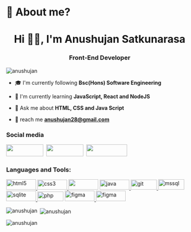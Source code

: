 <h1>🤔 About me?</h1>
<h1 align="center">Hi ✌🏽, I'm Anushujan Satkunarasa</h1>
<h3 align="center">Front-End Developer</h3>

<p align="left"> <img src="https://komarev.com/ghpvc/?username=anushujan&label=Profile%20views&color=0e75b6&style=flat" alt="anushujan" /> </p>

- 🎓 I'm currently following **Bsc(Hons) Software Engineering**

- 📖 I'm currently learning **JavaScript, React and NodeJS**

- 💬 Ask me about **HTML, CSS and Java Script**

- 📮 reach me **anushujan28@gmail.com**


<h3 align="left">Social media</h3>
<p align="left">
<a href="https://www.youtube.com/channel/UC_sndH7eiQFJcikNSQ0QMHA" target="blank"><img height="32" width="100" src="https://img.shields.io/badge/YouTube-FF0000?style=for-the-badge&logo=youtube&logoColor=white"/></a>&nbsp;
<a href="https://www.linkedin.com/in/anushujansatkunarasa/" target="blank"><img height="32" width="100" src="https://img.shields.io/badge/LinkedIn-0077B5?style=for-the-badge&logo=linkedin&logoColor=white"/></a>&nbsp;
<a href="https://instagram.com/anushujansatkunarasa" target="blank"><img height="32" width="110" src="https://img.shields.io/badge/Instagram-E4405F?style=for-the-badge&logo=instagram&logoColor=white" /></a>
</p>

<h3 align="left">Languages and Tools:</h3>
<p align="left"> 
<a href="https://www.w3.org/html/" target="_blank" rel="noreferrer"> <img src="https://img.shields.io/badge/HTML5-E34F26?style=for-the-badge&logo=html5&logoColor=white" alt="html5"  width="80" height="28"/> </a> 
<a href="https://www.w3.org/Style/CSS/Overview.en.html" target="_blank" rel="noreferrer"><img src="https://img.shields.io/badge/CSS3-1572B6?style=for-the-badge&logo=css3&logoColor=white" alt="css3" width="80" height="27"/> </a>  
<a href="https://react.dev" target="_blank" rel="noreferrer"><img img height="28" width="80" src="https://img.shields.io/badge/react-%2320232a.svg?style=for-the-badge&logo=react&logoColor=%2361DAFB alt="react"/></a> 
<a href="https://www.java.com" target="_blank" rel="noreferrer"> <img src="https://img.shields.io/badge/java-%23ED8B00.svg?style=for-the-badge&logo=openjdk&logoColor=white" alt="java" width="80" height="27"/> </a> 
<a href="https://git-scm.com/" target="_blank" rel="noreferrer"> <img src="https://img.shields.io/badge/git-%23F05033.svg?style=for-the-badge&logo=git&logoColor=white" alt="git" width="70" height="27"/> </a> 
<a href="https://www.microsoft.com/en-us/sql-server" target="_blank" rel="noreferrer"> <img src="https://www.svgrepo.com/show/303229/microsoft-sql-server-logo.svg" alt="mssql" width="70" height="28"/> </a> 
<a href="https://www.sqlite.org/" target="_blank" rel="noreferrer"> <img img width="80" height="28"  src="https://img.shields.io/badge/sqlite-%2307405e.svg?style=for-the-badge&logo=sqlite&logoColor=white" alt="sqlite"/> </a> 
<a href="https://www.php.net" target="_blank" rel="noreferrer"> <img src="https://img.shields.io/badge/PHP-777BB4?style=for-the-badge&logo=php&logoColor=white" alt="php" width="70" height="26"/></a>
<a href="https://www.figma.com/" target="_blank" rel="noreferrer"> <img src="https://img.shields.io/badge/figma-%23F24E1E.svg?style=for-the-badge&logo=figma&logoColor=white" alt="figma" width="80" height="28"/> </a> 
<a href="https://www.canva.com" target="_blank" rel="noreferrer"> <img src="https://img.shields.io/badge/Canva-%2300C4CC.svg?style=for-the-badge&logo=Canva&logoColor=white" alt="figma" width="80" height="28"/> </a> 

</p>

<p><img align="left" src="https://github-readme-stats.vercel.app/api/top-langs?username=anushujan&show_icons=true&locale=en&layout=compact" alt="anushujan" /></p>

<p>&nbsp;<img align="center" src="https://github-readme-stats.vercel.app/api?username=anushujan&show_icons=true&locale=en" alt="anushujan" /></p>

<p><img align="center" src="https://github-readme-streak-stats.herokuapp.com/?user=anushujan&" alt="anushujan" /></p>
